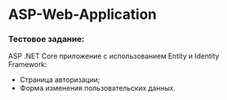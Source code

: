 # ASP-Web-Application
### Тестовое задание: 
ASP .NET Core приложение с использованием Entity и Identity Framework:
- Страница авторизации;
- Форма изменения пользовательских данных.
